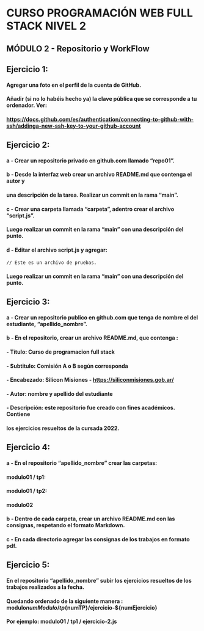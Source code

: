 # CURSO PROGRAMACIÓN WEB FULL STACK NIVEL 2
## MÓDULO 2 - Repositorio y WorkFlow

## Ejercicio 1:

#### Agregar una foto en el perfil de la cuenta de GitHub.
#### Añadir (si no lo habéis hecho ya) la clave pública que se corresponde a tu ordenador. Ver:
#### https://docs.github.com/es/authentication/connecting-to-github-with-ssh/addinga-new-ssh-key-to-your-github-account

## Ejercicio 2:

#### a - Crear un repositorio privado en github.com llamado “repo01”.
#### b - Desde la interfaz web crear un archivo README.md que contenga el autor y
#### una descripción de la tarea. Realizar un commit en la rama “main”.
#### c - Crear una carpeta llamada “carpeta”, adentro crear el archivo “script.js”.
#### Luego realizar un commit en la rama “main” con una descripción del punto.
#### d - Editar el archivo script.js y agregar:
```
// Este es un archivo de pruebas.
```
#### Luego realizar un commit en la rama “main” con una descripción del punto.

## Ejercicio 3:

#### a - Crear un repositorio publico en github.com que tenga de nombre el del estudiante, “apellido_nombre”.
#### b - En el repositorio, crear un archivo README.md, que contenga :
#### - Título: Curso de programacion full stack
#### - Subtitulo: Comisión A o B según corresponda
#### - Encabezado: Silicon Misiones - https://siliconmisiones.gob.ar/
#### - Autor: nombre y apellido del estudiante
#### - Descripción: este repositorio fue creado con fines académicos. Contiene
#### los ejercicios resueltos de la cursada 2022.

## Ejercicio 4:

#### a - En el repositorio “apellido_nombre” crear las carpetas:
#### modulo01 / tp1:
#### modulo01 / tp2:
#### modulo02
#### b - Dentro de cada carpeta, crear un archivo README.md con las consignas, respetando el formato Markdown.
#### c - En cada directorio agregar las consignas de los trabajos en formato pdf.

## Ejercicio 5:

#### En el repositorio “apellido_nombre” subir los ejercicios resueltos de los trabajos realizados a la fecha. 
#### Quedando ordenado de la siguiente manera : modulo${numModulo}/tp${numTP}/ejercicio-${numEjercicio}
#### Por ejemplo: modulo01 / tp1 / ejercicio-2.js

